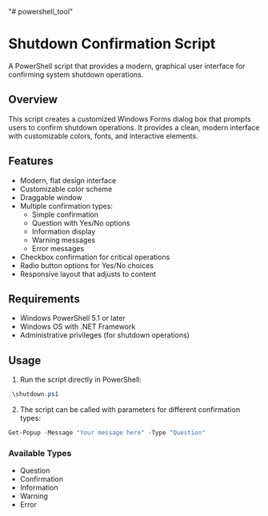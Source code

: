 "# powershell_tool" 
# Shutdown Confirmation Script

A PowerShell script that provides a modern, graphical user interface for confirming system shutdown operations.

## Overview

This script creates a customized Windows Forms dialog box that prompts users to confirm shutdown operations. It provides a clean, modern interface with customizable colors, fonts, and interactive elements.

## Features

- Modern, flat design interface
- Customizable color scheme
- Draggable window
- Multiple confirmation types:
  - Simple confirmation
  - Question with Yes/No options
  - Information display
  - Warning messages
  - Error messages
- Checkbox confirmation for critical operations
- Radio button options for Yes/No choices
- Responsive layout that adjusts to content

## Requirements

- Windows PowerShell 5.1 or later
- Windows OS with .NET Framework
- Administrative privileges (for shutdown operations)

## Usage

1. Run the script directly in PowerShell:
```powershell
.\shutdown.ps1
```

2. The script can be called with parameters for different confirmation types:
```powershell
Get-Popup -Message "Your message here" -Type "Question"
```

### Available Types
- Question
- Confirmation
- Information
- Warning
- Error



